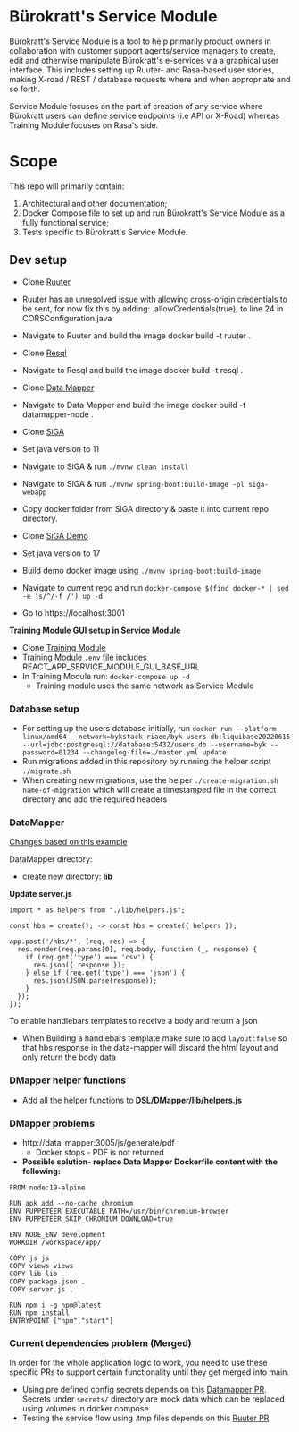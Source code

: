 # Bürokratt's Service Module

Bürokratt's Service Module is a tool to help primarily product owners in collaboration with customer support agents/service managers to create, edit and otherwise manipulate Bürokratt's e-services via a graphical user interface. This includes setting up Ruuter- and Rasa-based user stories, making X-road / REST / database requests where and when appropriate and so forth.

Service Module focuses on the part of creation of any service where Bürokratt users can define service endpoints (i.e API or X-Road) whereas Training Module focuses on Rasa's side.

# Scope

This repo will primarily contain:

1. Architectural and other documentation;
2. Docker Compose file to set up and run Bürokratt's Service Module as a fully functional service;
3. Tests specific to Bürokratt's Service Module.

## Dev setup

- Clone [Ruuter](https://github.com/buerokratt/Ruuter)

- Ruuter has an unresolved issue with allowing cross-origin credentials to be sent, for now fix this by adding: .allowCredentials(true); to line 24 in CORSConfiguration.java

- Navigate to Ruuter and build the image docker build -t ruuter .

- Clone [Resql](https://github.com/buerokratt/Resql)

- Navigate to Resql and build the image docker build -t resql .

- Clone [Data Mapper](https://github.com/buerokratt/DataMapper)

- Navigate to Data Mapper and build the image docker build -t datamapper-node .

- Clone [SiGA](https://github.com/open-eid/SiGa)

- Set java version to 11

- Navigate to SiGA & run `./mvnw clean install`

- Navigate to SiGA & run `./mvnw spring-boot:build-image -pl siga-webapp`

- Copy docker folder from SiGA directory & paste it into current repo directory.

- Clone [SiGA Demo](https://github.com/open-eid/SiGa-demo-application)

- Set java version to 17

- Build demo docker image using `./mvnw spring-boot:build-image`

- Navigate to current repo and run `docker-compose $(find docker-* | sed -e 's/^/-f /') up -d`

- Go to https://localhost:3001

**Training Module GUI setup in Service Module**

- Clone [Training Module](https://github.com/buerokratt/Training-Module)
- Training Module `.env` file includes REACT_APP_SERVICE_MODULE_GUI_BASE_URL
- In Training Module run: `docker-compose up -d`
  - Training module uses the same network as Service Module

### Database setup

- For setting up the users database initially, run
  `docker run --platform linux/amd64 --network=bykstack riaee/byk-users-db:liquibase20220615 --url=jdbc:postgresql://database:5432/users_db --username=byk --password=01234 --changelog-file=./master.yml update`
- Run migrations added in this repository by running the helper script `./migrate.sh`
- When creating new migrations, use the helper `./create-migration.sh name-of-migration` which will create a timestamped file in the correct directory and add the required headers

### DataMapper

[Changes based on this example](https://github.com/express-handlebars/express-handlebars/tree/master/examples/advanced)

DataMapper directory:

- create new directory: **lib**

**Update server.js**

```
import * as helpers from "./lib/helpers.js";
```

```
const hbs = create(); -> const hbs = create({ helpers });
```

```
app.post('/hbs/*', (req, res) => {
  res.render(req.params[0], req.body, function (_, response) {
    if (req.get('type') === 'csv') {
      res.json({ response });
    } else if (req.get('type') === 'json') {
      res.json(JSON.parse(response));
    }
  });
});
```

To enable handlebars templates to receive a body and return a json

- When Building a handlebars template make sure to add `layout:false` so that hbs response in the data-mapper will discard the html layout and only return the body data

### DMapper helper functions

- Add all the helper functions to **DSL/DMapper/lib/helpers.js**

### DMapper problems

- http://data_mapper:3005/js/generate/pdf
  - Docker stops - PDF is not returned
- **Possible solution- replace Data Mapper Dockerfile content with the following:**

```
FROM node:19-alpine

RUN apk add --no-cache chromium
ENV PUPPETEER_EXECUTABLE_PATH=/usr/bin/chromium-browser
ENV PUPPETEER_SKIP_CHROMIUM_DOWNLOAD=true

ENV NODE_ENV development
WORKDIR /workspace/app/

COPY js js
COPY views views
COPY lib lib
COPY package.json .
COPY server.js .

RUN npm i -g npm@latest
RUN npm install
ENTRYPOINT ["npm","start"]
```

### Current dependencies problem (Merged)

In order for the whole application logic to work, you need to use these specific PRs to support certain functionality until they get merged into main.

- Using pre defined config secrets depends on this [Datamapper PR](https://github.com/buerokratt/DataMapper/pull/11). Secrets under `secrets/` directory are mock data which can be replaced using volumes in docker compose
- Testing the service flow using .tmp files depends on this [Ruuter PR](https://github.com/buerokratt/Ruuter/pull/153)
